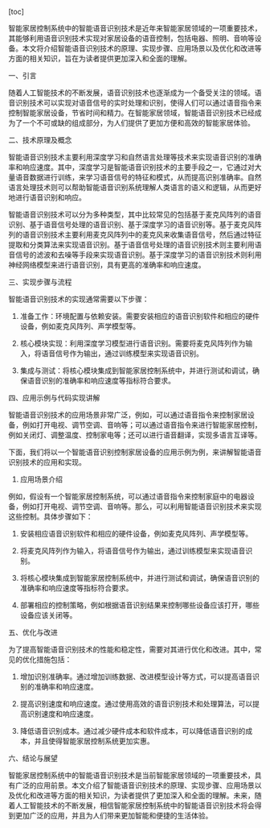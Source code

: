 
[toc]                    
                
                
智能家居控制系统中的智能语音识别技术是近年来智能家居领域的一项重要技术，其能够利用语音识别技术实现对家居设备的语音控制，包括电器、照明、音响等设备。本文将介绍智能语音识别技术的原理、实现步骤、应用场景以及优化和改进等方面的相关知识，旨在为读者提供更加深入和全面的理解。

一、引言

随着人工智能技术的不断发展，语音识别技术也逐渐成为一个备受关注的领域。语音识别技术可以实现对语音信号的实时处理和识别，使得人们可以通过语音指令来控制智能家居设备，节省时间和精力。在智能家居领域，智能语音识别技术已经成为了一个不可或缺的组成部分，为人们提供了更加方便和高效的智能家居体验。

二、技术原理及概念

智能语音识别技术主要利用深度学习和自然语言处理等技术来实现语音识别的准确率和响应速度。其中，深度学习是智能语音识别技术的主要手段之一，它通过对大量语音数据进行训练，来学习语音信号的特征和模式，从而提高识别准确率。自然语言处理技术则可以帮助智能语音识别系统理解人类语言的语义和逻辑，从而更好地进行语音识别和响应。

智能语音识别技术可以分为多种类型，其中比较常见的包括基于麦克风阵列的语音识别、基于语音信号处理的语音识别、基于深度学习的语音识别等。基于麦克风阵列的语音识别技术主要利用麦克风阵列中的麦克风来收集语音信号，然后通过特征提取和分类算法来实现语音识别。基于语音信号处理的语音识别技术则主要利用语音信号的滤波和去噪等手段来实现语音识别。基于深度学习的语音识别技术则利用神经网络模型来进行语音识别，具有更高的准确率和响应速度。

三、实现步骤与流程

智能语音识别技术的实现通常需要以下步骤：

1. 准备工作：环境配置与依赖安装。需要安装相应的语音识别软件和相应的硬件设备，例如麦克风阵列、声学模型等。

2. 核心模块实现：利用深度学习模型进行语音识别。需要将麦克风阵列作为输入，将语音信号作为输出，通过训练模型来实现语音识别。

3. 集成与测试：将核心模块集成到智能家居控制系统中，并进行测试和调试，确保语音识别的准确率和响应速度等指标符合要求。

四、应用示例与代码实现讲解

智能语音识别技术的应用场景非常广泛，例如，可以通过语音指令来控制家居设备，例如打开电视、调节空调、音响等；可以通过语音指令来进行智能家居控制，例如关闭灯、调整温度、控制家电等；还可以进行语音翻译，实现多语言互译等。

下面，我们将以一个智能语音识别控制家居设备的应用示例为例，来讲解智能语音识别技术的应用和实现。

1. 应用场景介绍

例如，假设有一个智能家居控制系统，可以通过语音指令来控制家庭中的电器设备，例如打开电视、调节空调、音响等。那么，可以利用智能语音识别技术来实现这些控制。具体步骤如下：

1. 安装相应语音识别软件和相应的硬件设备，例如麦克风阵列、声学模型等。

2. 将麦克风阵列作为输入，将语音信号作为输出，通过训练模型来实现语音识别。

3. 将核心模块集成到智能家居控制系统中，并进行测试和调试，确保语音识别的准确率和响应速度等指标符合要求。

4. 部署相应的控制策略，例如根据语音识别结果来控制哪些设备应该打开，哪些设备应该关闭等。

五、优化与改进

为了提高智能语音识别技术的性能和稳定性，需要对其进行优化和改进。其中，常见的优化措施包括：

1. 增加识别准确率。通过增加训练数据、改进模型设计等方式，可以提高语音识别的准确率和响应速度。

2. 提高识别速度和响应速度。通过使用高效的语音识别技术和处理算法，可以提高识别速度和响应速度。

3. 降低语音识别成本。通过减少硬件成本和软件成本，可以降低语音识别的成本，并且使得智能家居控制系统更加实惠。

六、结论与展望

智能家居控制系统中的智能语音识别技术是当前智能家居领域的一项重要技术，具有广泛的应用前景。本文介绍了智能语音识别技术的原理、实现步骤、应用场景以及优化和改进等方面的相关知识，为读者提供了更加深入和全面的理解。未来，随着人工智能技术的不断发展，相信智能家居控制系统中的智能语音识别技术将会得到更加广泛的应用，并且为人们带来更加智能和便捷的生活体验。

